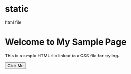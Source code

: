 # static
html file
<!DOCTYPE html>
<html lang="en">
<head>
    <meta charset="UTF-8">
    <title>Sample Page</title>
    <link rel="stylesheet" href="index.css">
</head>
<body>
    <h1>Welcome to My Sample Page</h1>
    <p>This is a simple HTML file linked to a CSS file for styling.</p>
    <button>Click Me</button>
</body>
</html>
